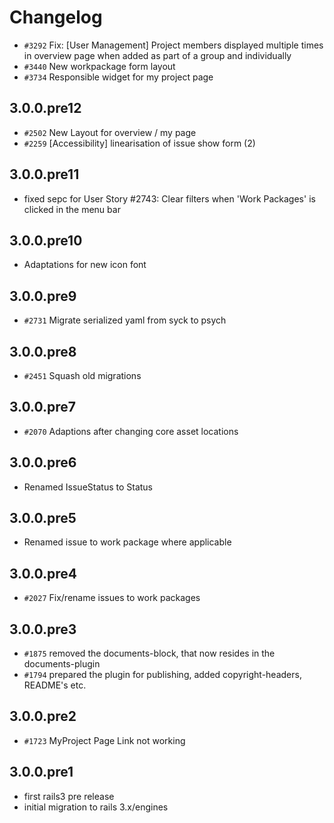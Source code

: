 <!---- copyright
OpenProject is a project management system.
Copyright (C) 2011-2013 the OpenProject Foundation (OPF)

This program is free software; you can redistribute it and/or
modify it under the terms of the GNU General Public License version 3.

This program is distributed in the hope that it will be useful,
but WITHOUT ANY WARRANTY; without even the implied warranty of
MERCHANTABILITY or FITNESS FOR A PARTICULAR PURPOSE.  See the
GNU General Public License for more details.

You should have received a copy of the GNU General Public License
along with this program; if not, write to the Free Software
Foundation, Inc., 51 Franklin Street, Fifth Floor, Boston, MA  02110-1301, USA.

See doc/COPYRIGHT.md for more details.

++-->

# Changelog

* `#3292` Fix: [User Management] Project members displayed multiple times in overview page when added as part of a group and individually
* `#3440` New workpackage form layout
* `#3734` Responsible widget for my project page

## 3.0.0.pre12

* `#2502` New Layout for overview / my page
* `#2259` [Accessibility] linearisation of issue show form (2)

## 3.0.0.pre11

* fixed sepc for User Story #2743: Clear filters when 'Work Packages' is clicked in the menu bar

## 3.0.0.pre10

* Adaptations for new icon font

## 3.0.0.pre9

* `#2731` Migrate serialized yaml from syck to psych

## 3.0.0.pre8

* `#2451` Squash old migrations

## 3.0.0.pre7

* `#2070` Adaptions after changing core asset locations

## 3.0.0.pre6

* Renamed IssueStatus to Status

## 3.0.0.pre5

* Renamed issue to work package where applicable

## 3.0.0.pre4

* `#2027` Fix/rename issues to work packages

## 3.0.0.pre3

* `#1875` removed the documents-block, that now resides in the documents-plugin
* `#1794` prepared the plugin for publishing, added copyright-headers, README's etc.

## 3.0.0.pre2

* `#1723` MyProject Page Link not working

## 3.0.0.pre1

* first rails3 pre release
* initial migration to rails 3.x/engines


